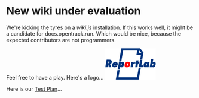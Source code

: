 <!-- TITLE: Home -->
<!-- SUBTITLE: A quick summary of Home -->

# New wiki under evaluation
We're kicking the tyres on a *wiki.js* installation.  If this works well, it might be a candidate for docs.opentrack.run.   Which would be nice, because the expected contributors are not programmers.

Feel free to have a play.  Here's a logo...
![Rl Logo](/uploads/rl-logo.png "Rl Logo")

Here is our [Test Plan](test-plan)...


